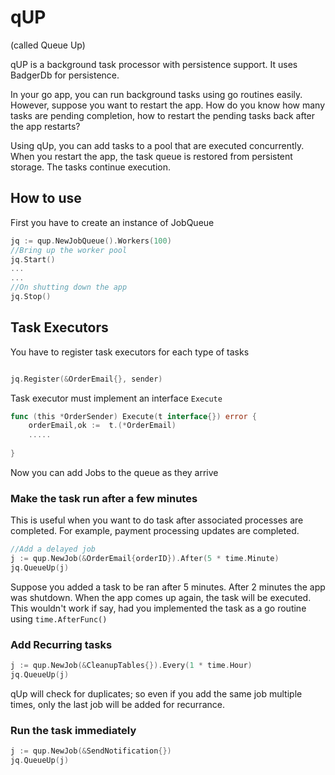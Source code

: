 # qUP 
(called Queue Up)  

qUP is a background task processor with persistence support. It uses BadgerDb for persistence.  

In your go app, you can run background tasks using go routines easily. 
However, suppose you want to restart the app. How do you know how many tasks are pending completion, how to restart the pending tasks back after the app restarts?  

Using qUp, you can add tasks to a pool that are executed concurrently. When you restart the app, the task queue is restored from persistent storage. The 
tasks continue execution.  

## How to use

First you have to create an instance of JobQueue 
```go
jq := qup.NewJobQueue().Workers(100)
//Bring up the worker pool
jq.Start()
...
...
//On shutting down the app
jq.Stop()
```

## Task Executors 

You have to register task executors for each type of tasks
```go

jq.Register(&OrderEmail{}, sender)

```
Task executor must implement an interface `Execute`
```go
func (this *OrderSender) Execute(t interface{}) error {
    orderEmail,ok :=  t.(*OrderEmail)
    .....
    
}
```

Now you can add Jobs to the queue as they arrive

### Make the task run after a few minutes
This is useful when you want to do  task after associated processes are completed. For example, payment processing updates are completed.
```go
//Add a delayed job
j := qup.NewJob(&OrderEmail{orderID}).After(5 * time.Minute)
jq.QueueUp(j)
```
Suppose you added a task to be ran after 5 minutes. After 2 minutes the app was shutdown. When the app comes up again, the task will be executed.
This wouldn't work if say, had you implemented the task as a go routine using `time.AfterFunc()`

### Add Recurring tasks
```go
j := qup.NewJob(&CleanupTables{}).Every(1 * time.Hour)
jq.QueueUp(j)

```
qUp will check for duplicates; so even if you add the same job multiple times, only the last job will be added for recurrance.

### Run the task immediately
```go
j := qup.NewJob(&SendNotification{})
jq.QueueUp(j)
```

